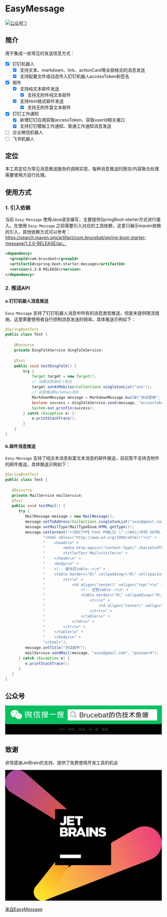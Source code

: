 # EasyMessage

<p>
    <a href="#公众号"><img src="https://img.shields.io/badge/%E5%85%AC%E4%BC%97%E5%8F%B7-Brucebat%E7%9A%84%E4%BC%AA%E6%8A%80%E6%9C%AF%E9%B1%BC%E5%A1%98-red" alt=公众号"/></a>
</p>

## 简介
用于集成一些常见的发送信息方式：
- [x] 钉钉机器人
    - [x] 支持文本、markdown、link、actionCard等全部格式的消息发送
    - [x] 支持配置文件或动态传入钉钉机器人accessToken和签名
- [x] 邮件
    - [x] 支持纯文本邮件发送
      - [x] 支持无附件纯文本邮件
    - [x] 支持html格式邮件发送
      - [x] 支持无附件富文本邮件
- [x] 钉钉工作通知
  - [x] 新增钉钉应用获取accessToken、获取userId相关接口
  - [x] 支持钉钉模板工作通知、普通工作通知消息发送
- [ ] 企业微信机器人
- [ ] 飞书机器人

## 定位
本工具定位为常见消息推送服务的调用实现，每种消息推送的限流/内容聚合处理需要使用方自行处理。

## 使用方式
### 1. 引入依赖
当前 `Easy-Message` 使用Java语言编写，主要提供SpringBoot-starter方式进行接入。在使用 `Easy-Message` 之前需要引入对应的工具依赖，这里只展示maven依赖的引入，其他依赖方式可以参考：https://search.maven.org/artifact/com.brucebat/spring-boot-starter-message/1.2.0-RELEASE/jar。
```xml
<dependency>
  <groupId>com.brucebat</groupId>
  <artifactId>spring-boot-starter-message</artifactId>
  <version>1.3.0-RELEASE</version>
</dependency>
```

### 2. 推送API
#### a.钉钉机器人消息推送
`Easy-Message` 支持了钉钉机器人消息中所有的消息类型推送，但是未提供限流措施，这里需要使用者自行控制消息发送的频率。具体推送示例如下：
```java
@SpringBootTest
public class Test {
    
    @Resource
    private DingTalkService dingTalkService;

    @Test
    public void testDingTalk() {
        try {
            Target target = new Target();
            // 设置消息接收人电话
            target.setAtMobiles(Collections.singletonList("xxx"));
            // 这里推送Markdown消息
            MarkdownMessage message = MarkdownMessage.build("测试使用", "> This is a test.", target);
            boolean success = dingTalkService.send(message, "accessToken", true, "encryptKey");
            System.out.println(success);
        } catch (Exception e) {
            e.printStackTrace();
        }
    }
}
```   

#### b.邮件消息推送
`Easy-Message` 支持了纯文本消息和富文本消息的邮件推送，目前暂不支持含附件的邮件推送。具体推送示例如下：

```java
@SpringBootTest
public class Test {
    
   @Resource
   private MailService mailService;
   @Test
   public void testMail() {
      try {
         MailMessage message = new MailMessage();
         message.setToAddress(Collections.singletonList("xxxx@gmail.com"));
         message.setMailType(MailTypeEnum.HTML.getType());
         message.setContent("<!DOCTYPE html PUBLIC \"-//W3C//DTD XHTML 1.0 Transitional//EN\" \"http://www.w3.org/TR/xhtml1/DTD/xhtml1-transitional.dtd\">\n" +
                 "<html xmlns=\"http://www.w3.org/1999/xhtml\">\n" +
                 "    <head>\n" +
                 "        <meta http-equiv=\"Content-Type\" charset=UTF-8\" />\n" +
                 "        <title>Test Mail</title>\n" +
                 "    </head>\n" +
                 "    <body>\n" +
                 "    <!-- 最外层table-->\n" +
                 "    <table border=\"0\" cellpadding=\"0\" cellspacing=\"0\" height=\"100%\" width=\"100%\" style=\"\">\n" +
                 "        <tr>\n" +
                 "            <td align=\"center\" valign=\"top\">\n" +
                 "                <!-- 定宽table-->\n" +
                 "                <table border=\"0\" cellpadding=\"0\" cellspacing=\"0\" width=\"\" style=\"\">\n" +
                 "                    <tr>\n" +
                 "                        <td align=\"center\" valign=\"\">this is a test mail</td>\n" +
                 "                    </tr>\n" +
                 "                </table>\n" +
                 "            </td>\n" +
                 "        </tr>\n" +
                 "    </table>\n" +
                 "    </body>\n" +
                 "</html>");
         message.setTitle("测试邮件");
         mailService.sendMail(message, "xxxx@gmail.com", "password");
      } catch (Exception e) {
         e.printStackTrace();
      }
   }
}

```

## 公众号
![Brucebat的伪技术鱼塘](images/wechat.jpeg)

## 致谢

非常感谢JetBrain的支持，提供了免费使用开发工具的机会

![JetBrains](images/image.jpeg)

[来自EasyMessage](https://www.jetbrains.com/?from=EasyMessage)